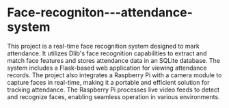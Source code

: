 # Face-recogniton---attendance-system
This project is a real-time face recognition system designed to mark attendance. It utilizes Dlib's face recognition capabilities to extract and match face features and stores attendance data in an SQLite database. The system includes a Flask-based web application for viewing attendance records. The project also integrates a Raspberry Pi with a camera module to capture faces in real-time, making it a portable and efficient solution for tracking attendance. The Raspberry Pi processes live video feeds to detect and recognize faces, enabling seamless operation in various environments.






